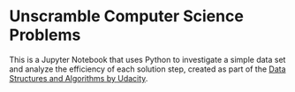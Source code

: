 # Unscramble Computer Science Problems

This is a Jupyter Notebook that uses Python to investigate a simple data set and analyze the efficiency of each solution step, created as part of the [Data Structures and Algorithms by Udacity](https://www.udacity.com/course/data-structures-and-algorithms-nanodegree--nd256).
